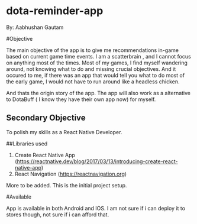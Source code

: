 # dota-reminder-app

By: Aabhushan Gautam

#Objective

The main objective of the app is to give me recommendations in-game based on current game time events.
I am a scatterbrain , and  I cannot focus on anything most of the times. Most of my games, I find myself 
wandering around, not knowing what to do and missing crucial objectives. And it occured to me, if there was an app that
would tell you what to do most of the early game, I would not have to run around like a headless chicken.

And thats the origin story of the app. The app will also work as a alternative to DotaBuff ( I know they have their own app now) for myself.

## Secondary Objective

To polish my skills as a React Native Developer. 

##Libraries used

1. Create React Native App (https://reactnative.dev/blog/2017/03/13/introducing-create-react-native-app)
2. React Navigation (https://reactnavigation.org)

More to be added. This is the initial project setup.

#Available

App is available in both Android and IOS. I am not sure if i can deploy it to stores though, not sure if i can afford that.

